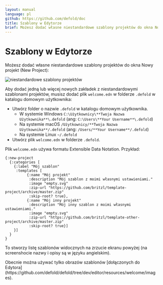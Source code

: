 ```yaml
---
layout: manual
language: pl
github: https://github.com/defold/doc
title: Szablony w Edytorze
brief: Możesz dodać własne niestandardowe szablony projektów do okna Nowy projekt.
---
```


# Szablony w Edytorze

Możesz dodać własne niestandardowe szablony projektów do okna Nowy projekt (New Project):

![niestandardowe szablony projektów](/manuals/images/editor/custom_project_templates.png)

Aby dodać jedną lub więcej nowych zakładek z niestandardowymi szablonami projektów, musisz dodać plik `welcome.edn` w folderze `.defold` w katalogu domowym użytkownika:

* Utwórz folder o nazwie `.defold` w katalogu domowym użytkownika.
  * W systemie Windows `C:\Użytkownicy\**Twoja Nazwa Użytkownika**\.defold` (ang: `C:\Users\**Your Username**\.defold`)
  * Na systemie macOS `/Użytkownicy/**Twoja Nazwa Użytkownika**/.defold` (ang: `/Users/**Your Username**/.defold`)
  * Na systemie Linux `~/.defold`
* Utwórz plik `welcome.edn` w folderze `.defold`.

Plik `welcome.edn` używa formatu Extensible Data Notation. Przykład:

```
{:new-project
  {:categories [
    {:label "Mój szablon"
     :templates [
          {:name "Mój projekt"
           :description "Mój szablon z moimi własnymi ustawieniami."
           :image "empty.svg"
           :zip-url "https://github.com/britzl/template-project/archive/master.zip"
           :skip-root? true},
          {:name "Mój inny projekt"
           :description "Mój inny szablon z moimi własnymi ustawieniami."
           :image "empty.svg"
           :zip-url "https://github.com/britzl/template-other-project/archive/master.zip"
           :skip-root? true}]
    }]
  }
}
```

To stworzy listę szablonów widocznych na zrzucie ekranu powyżej (na screenshocie nazwy i opisy są w języku angielskim).

<div class='sidenote' markdown='1'>
Obecnie można używać tylko obrazów szablonów [dołączonych do Edytora](https://github.com/defold/defold/tree/dev/editor/resources/welcome/images).
</div>
